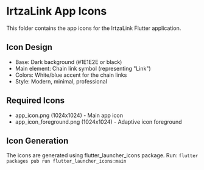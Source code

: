 # IrtzaLink App Icons

This folder contains the app icons for the IrtzaLink Flutter application.

## Icon Design
- Base: Dark background (#1E1E2E or black)
- Main element: Chain link symbol (representing "Link")
- Colors: White/blue accent for the chain links
- Style: Modern, minimal, professional

## Required Icons
- app_icon.png (1024x1024) - Main app icon
- app_icon_foreground.png (1024x1024) - Adaptive icon foreground

## Icon Generation
The icons are generated using flutter_launcher_icons package.
Run: `flutter packages pub run flutter_launcher_icons:main`